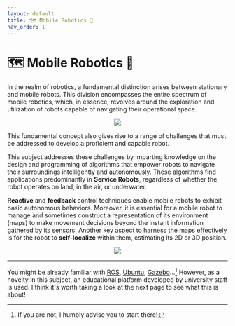 ```yaml
---
layout: default
title: 🗺️ Mobile Robotics 🤖
nav_order: 1
---
```


# 🗺️ Mobile Robotics 🤖

In the realm of robotics, a fundamental distinction arises between stationary and mobile robots. This division encompasses the entire spectrum of mobile robotics, which, in essence, revolves around the exploration and utilization of robots capable of navigating their operational space.

<p align="center">
  <img src="https://advancelocal-adapter-image-uploads.s3.amazonaws.com/expo.advance.net/img/9b4276e2e5/width2048/a8d_pods.gif" />
</p>

This fundamental concept also gives rise to a range of challenges that must be addressed to develop a proficient and capable robot.

This subject addresses these challenges by imparting knowledge on the design and programming of algorithms that empower robots to navigate their surroundings intelligently and autonomously. These algorithms find applications predominantly in **Service Robots**, regardless of whether the robot operates on land, in the air, or underwater.

**Reactive** and **feedback** control techniques enable mobile robots to exhibit basic autonomous behaviors. Moreover, it is essential for a mobile robot to manage and sometimes construct a representation of its environment (maps) to make movement decisions beyond the instant information gathered by its sensors. Another key aspect to harness the maps effectively is for the robot to **self-localize** within them, estimating its 2D or 3D position.

<p align="center">
  <img src="https://www.societyofrobots.com/images/sensors_IRSLAM.gif" />
</p>

___

You might be already familiar with [ROS](https://www.ros.org/), [Ubuntu](https://ubuntu.com/), [Gazebo](https://gazebosim.org/home)...[^1] However, as a novelty in this subject, an educational platform developed by university staff is used. I think it's worth taking a look at the next page to see what this is about!

[^1]: If you are not, I humbly advise you to start there!
